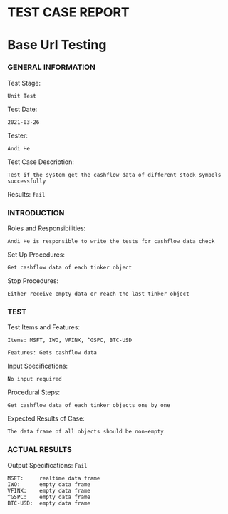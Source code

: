 # TEST CASE REPORT

# Base Url Testing

### GENERAL INFORMATION

Test Stage: 
```
Unit Test
```
Test Date: 
```
2021-03-26
```
Tester: 
```
Andi He
```
Test Case Description:
```
Test if the system get the cashflow data of different stock symbols successfully
```
Results:  ``fail`` 
### INTRODUCTION
Roles and Responsibilities:
```
Andi He is responsible to write the tests for cashflow data check
```
Set Up Procedures: 
```
Get cashflow data of each tinker object
```
Stop Procedures:
```
Either receive empty data or reach the last tinker object
```
### TEST
Test Items and Features: 
```
Items: MSFT, IWO, VFINX, ^GSPC, BTC-USD
```
```
Features: Gets cashflow data
```
Input Specifications: 
```
No input required
```
Procedural Steps: 
```
Get cashflow data of each tinker objects one by one
```
Expected Results of Case:
```
The data frame of all objects should be non-empty
```
### ACTUAL RESULTS
Output Specifications: ``Fail``
```
MSFT:     realtime data frame
IWO:      empty data frame
VFINX:    empty data frame
^GSPC:    empty data frame
BTC-USD:  empty data frame
```

